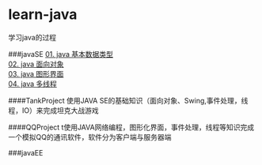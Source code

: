 # learn-java
学习java的过程

###javaSE
[01. java 基本数据类型](javaSE/java_数据类型.md)  
[02. java 面向对象](javaSE/java_面向对象.md)  
[03. java 图形界面](javaSE/java_图形界面.md)  
[04. java 多线程](javaSE/java_多线程.md)  

####TankProject
使用JAVA SE的基础知识（面向对象、Swing,事件处理，线程，IO）来完成坦克大战游戏

####QQProject
t使用JAVA网络编程，图形化界面，事件处理，线程等知识完成一个模拟QQ的通讯软件，软件分为客户端与服务器端


###javaEE



